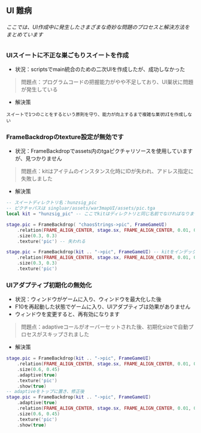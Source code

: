## UI 難病

###### ここでは、UI作成中に発生したさまざまな奇妙な問題のプロセスと解決方法をまとめています

### UIスイートに不正な巣ごもりスイートを作成

* 状況：scriptsでmain統合のための二次UIを作成したが、成功しなかった

> 問題点：プログラムコードの把握能力がやや不足しており、UI巣状に問題が発生している

* 解決策

```
スイートで1つのことをするという原則を守り、能力が向上するまで複雑な巣状UIを作成しない
```

### FrameBackdropのtexture設定が無効です

* 状況：FrameBackdropでassets内のtgaピクチャリソースを使用していますが、見つかりません

> 問題点：kitはアイテムのインスタンス化時にIDが失われ、アドレス指定に失敗しました

* 解決策

```lua
-- スイートディレクトリ名：hunzsig_pic
-- ピクチャパスは singluar/assets/war3mapUI/assets/pic.tga
local kit = "hunzsig_pic" -- ここでkitはディレクトリと同じ名前でなければなりません

stage.pic = FrameBackdrop( "chaosStrings->pic", FrameGameUI)
    .relation(FRAME_ALIGN_CENTER, stage.sx, FRAME_ALIGN_CENTER, 0.01, 0)
    .size(0.3, 0.3)
    .texture('pic') -- 失われる

stage.pic = FrameBackdrop(kit .. "->pic", FrameGameUI) -- kitをインデックスセグメントに追加し、->で分割
    .relation(FRAME_ALIGN_CENTER, stage.sx, FRAME_ALIGN_CENTER, 0.01, 0)
    .size(0.3, 0.3)
    .texture('pic')
```

### UIアダプティブ初期化の無効化

* 状況：ウィンドウがゲームに入り、ウィンドウを最大化した後
* F10を再起動した状態でゲームに入り、UIアダプティブは効果がありません
* ウィンドウを変更すると、再有効になります

> 問題点：adaptiveコールがオーバーセットされた後、初期化sizeで自動プロセスがスキップされました

* 解決策

```lua
stage.pic = FrameBackdrop(kit .. "->pic", FrameGameUI)
    .relation(FRAME_ALIGN_CENTER, stage.sx, FRAME_ALIGN_CENTER, 0.01, 0)
    .size(0.6, 0.45)
    .adaptive(true)
    .texture('pic')
    .show(true)
-- adaptiveをトップに置き、修正後
stage.pic = FrameBackdrop(kit .. "->pic", FrameGameUI)
    .adaptive(true)
    .relation(FRAME_ALIGN_CENTER, stage.sx, FRAME_ALIGN_CENTER, 0.01, 0)
    .size(0.6, 0.45)
    .texture('pic')
    .show(true)
```


